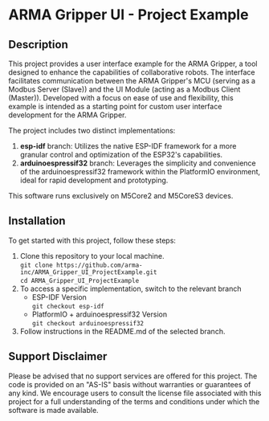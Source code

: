 # ARMA Gripper UI - Project Example

## Description

This project provides a user interface example for the ARMA Gripper, a tool designed to enhance the capabilities of collaborative robots. The interface facilitates communication between the ARMA Gripper's MCU (serving as a Modbus Server (Slave)) and the UI Module (acting as a Modbus Client (Master)). Developed with a focus on ease of use and flexibility, this example is intended as a starting point for custom user interface development for the ARMA Gripper.

The project includes two distinct implementations:

  1. **esp-idf** branch: Utilizes the native ESP-IDF framework for a more granular control and optimization of the ESP32's capabilities.
  2. **arduinoespressif32** branch: Leverages the simplicity and convenience of the arduinoespressif32 framework within the PlatformIO environment, ideal for rapid development and prototyping.

This software runs exclusively on M5Core2 and M5CoreS3 devices. 

## Installation

To get started with this project, follow these steps:

1. Clone this repository to your local machine.  
  `git clone https://github.com/arma-inc/ARMA_Gripper_UI_ProjectExample.git`  
  `cd ARMA_Gripper_UI_ProjectExample`
2. To access a specific implementation, switch to the relevant branch
    - ESP-IDF Version  
      `git checkout esp-idf`
    - PlatformIO + arduinoespressif32 Version  
      `git checkout arduinoespressif32`
3. Follow instructions in the README.md of the selected branch.

## Support Disclaimer

Please be advised that no support services are offered for this project. The code is provided on an "AS-IS" basis without warranties or guarantees of any kind. We encourage users to consult the license file associated with this project for a full understanding of the terms and conditions under which the software is made available.
